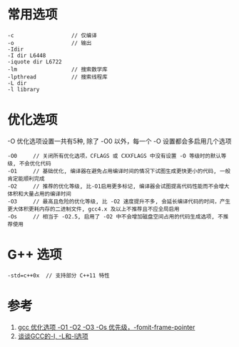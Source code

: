 # 常用选项

```
-c					// 仅编译
-o					// 输出
-Idir
-I dir L6448
-iquote dir L6722
-lm					// 搜索数学库
-lpthread			// 搜索线程库
-L dir
-l library
```

# 优化选项

-O 优化选项设置一共有5种, 除了 -O0 以外，每一个 -O 设置都会多启用几个选项

```
-O0		// 关闭所有优化选项，CFLAGS 或 CXXFLAGS 中没有设置 -O 等级时的默认等级, 不会优化代码
-O1		// 基础优化, 编译器在避免占用编译时间的情况下试图生成更快更小的代码, 一般肯定能顺利完成
-O2		// 推荐的优化等级, 比-O1启用更多标记, 编译器会试图提高代码性能而不会增大体积和大量占用的编译时间
-O3		// 最高且危险的优化等级, 比 -O2 速度提升不多, 会延长编译代码的时间，产生更大体积更耗内存的二进制文件, gcc4.x 及以上不推荐且不应全局启用
-Os		// 相当于 -O2.5, 启用了 -O2 中不会增加磁盘空间占用的代码生成选项, 不推荐使用
```

# G++ 选项

```
-std=c++0x	// 支持部分 C++11 特性
```

# 参考

1. [ gcc 优化选项 -O1 -O2 -O3 -Os 优先级，-fomit-frame-pointer](http://blog.csdn.net/lanmanck/article/details/5776173)
2. [谈谈GCC的-I, -L和-l选项](http://blog.initm.com/gcc-l-i-l/)
